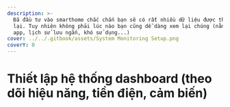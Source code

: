 ```yaml
---
description: >-
  Đã đầu tư vào smarthome chắc chắn bạn sẽ có rất nhiều dữ liệu được thu thập
  lại. Tuy nhiên không phải lúc nào bạn cũng dễ dàng xem lại chúng (nằm ở nhiều
  app, lịch sử lưu ngắn, khó sử dụng...)
cover: ../../.gitbook/assets/System Monitoring Setup.png
coverY: 0
---
```


# Thiết lập hệ thống dashboard (theo dõi hiệu năng, tiền điện, cảm biến)

